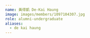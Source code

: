 ```yaml
---
name: 黃得凱 De-Kai Haung  
image: images/members/1097104307.jpg 
role: alumni-undergraduate
aliases:
  - de kai haung
---
```

